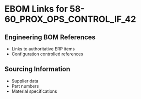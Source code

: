 # EBOM Links for 58-60_PROX_OPS_CONTROL_IF_42

## Engineering BOM References
- Links to authoritative ERP items
- Configuration controlled references

## Sourcing Information
- Supplier data
- Part numbers
- Material specifications
